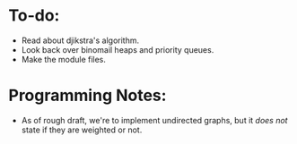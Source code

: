 # To-do:
+ Read about djikstra's algorithm.
+ Look back over binomail heaps and priority queues.
+ Make the module files.

# Programming Notes:
+ As of rough draft, we're to implement undirected graphs, but it *does not*
  state if they are weighted or not.
